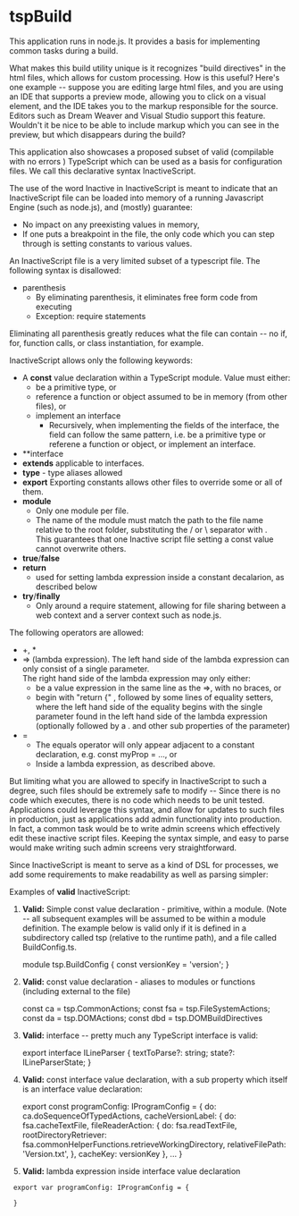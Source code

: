 ﻿# tspBuild

This application runs in node.js.  It provides a basis for implementing common tasks during a build.

What makes this build utility unique is it recognizes "build directives" in the html files, 
which allows for custom processing.  How is this useful?  Here's one example -- suppose you
are editing large html files, and you are using an IDE that supports a preview mode, allowing you 
to click on a visual element, and the IDE takes you to the markup responsible for the source. 
Editors such as Dream Weaver and Visual Studio support this feature.  Wouldn't it be nice to be
able to include markup which you can see in the preview, but which disappears during the build?

This application also showcases a proposed subset of valid (compilable with no errors ) TypeScript which can be used as a basis for 
configuration files.  We call this declarative syntax InactiveScript.

The use of the word Inactive in InactiveScript is meant to indicate that an InactiveScript file can be loaded
into memory of a running Javascript Engine (such as node.js), and (mostly) guarantee:

* No impact on any preexisting values in memory, 
* If one puts a breakpoint in the file, the only code which you can step through is setting constants to various values.

An InactiveScript file is a very limited subset of a typescript file.  The following syntax is disallowed:

* parenthesis
    *  By eliminating parenthesis, it eliminates free form code from executing
    *  Exception:  require statements

Eliminating all parenthesis greatly reduces what the file can contain -- no if, for, function calls, or class instantiation, for example.


InactiveScript allows only the following keywords:

* A **const** value declaration within a TypeScript module.  Value must either:
    * be a primitive type, or 
    * reference a function or object assumed to be in memory (from other files), or
    * implement an interface
        * Recursively, when implementing the fields of the interface, the field can follow the same
            pattern, i.e. be a primitive type or referene a function or object, or implement an interface.
* **interface
* **extends** applicable to interfaces.
* **type** - type aliases allowed
* **export**  Exporting constants allows other files to override some or all of them.
* **module**
    * Only one module  per file.
    * The name of the module must match the path 
        to the file name relative to the root folder, substituting the / or \ separator with .  
        This guarantees that one Inactive script file setting a const value
        cannot overwrite others.
* **true**/**false**
* **return**
    *  used for setting lambda expression inside a constant decalarion, as described below
* **try**/**finally**
    * Only around a require statement, allowing for file sharing between a web context and a server context such as node.js.

The following operators are allowed:
* +, *
* => (lambda expression).  The left hand side of the lambda expression can only consist of a single parameter.  
    The right hand side of the lambda expression may only either:
    *  be a value expression in the same line as the =>, with no braces, or
    *  begin with "return {" , followed by some lines of equality setters, where the left hand side of the equality begins with the
       single parameter found in the left hand side of the lambda expression (optionally followed by a . 
        and other sub properties of the parameter)
* =
    * The equals operator will only appear adjacent to a constant declaration, e.g. const myProp = ..., or
    * Inside a lambda expression, as described above.


But limiting what you are allowed to specify in InactiveScript to such a degree, such files should be extremely safe to
modify --  Since there is no code which executes, there is no code which needs to be unit tested.  Applications could
leverage this syntax, and allow for updates to such files in production, just as applications add admin functionality
into production.  In fact, a common task would be to write admin screens which effectively edit these inactive script files.
Keeping the syntax simple, and easy to parse would make writing such admin screens very straightforward.

Since InactiveScript is meant to serve as a kind of DSL for processes, we add some requirements to make readability
as well as parsing simpler:

Examples of **valid** InactiveScript:

1)  **Valid:** Simple const value declaration - primitive, within a module.  (Note -- all subsequent examples will
    be assumed to be within a module definition.  The example  below is valid only if it is defined in a subdirectory
    called tsp (relative to the runtime path), and a file called BuildConfig.ts.

     module tsp.BuildConfig {
        const versionKey = 'version';
     }

2)  **Valid:** const value declaration - aliases to modules or functions (including external to the file)

     const ca = tsp.CommonActions;
     const fsa = tsp.FileSystemActions;
     const da = tsp.DOMActions;
     const dbd = tsp.DOMBuildDirectives 

3)  **Valid:** interface -- pretty much any TypeScript interface is valid:

     export interface ILineParser {
        textToParse?: string;
        state?: ILineParserState;
     }

4)  **Valid:** const interface value declaration, with a sub property which itself is an interface value declaration:

     export const programConfig: IProgramConfig = {
         do: ca.doSequenceOfTypedActions,
         cacheVersionLabel: {
             do: fsa.cacheTextFile,
             fileReaderAction: {
                 do: fsa.readTextFile,
                 rootDirectoryRetriever: fsa.commonHelperFunctions.retrieveWorkingDirectory,
                 relativeFilePath: 'Version.txt',
             },
             cacheKey: versionKey
         },
         ...
     }
5)  **Valid:** lambda expression inside interface value declaration


<!-- language: lang-js -->
     export var programConfig: IProgramConfig = {

     }







